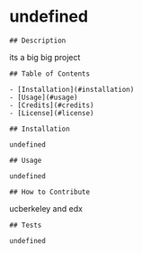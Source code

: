 # undefined

    ## Description
    
   its a big big project
    
    ## Table of Contents 
    
    - [Installation](#installation)
    - [Usage](#usage)
    - [Credits](#credits)
    - [License](#license)
    
    ## Installation
    
    undefined
    
    ## Usage
    
    undefined
    
    ## How to Contribute
    
   ucberkeley and edx

    ## Tests
    
    undefined